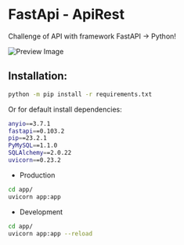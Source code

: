 # FastApi - ApiRest

Challenge of API with framework FastAPI -> Python!

![Preview Image](https://www.nahuelbrandan.com/assets/img/posts/FastAPI.png)

## Installation:

```bash
python -m pip install -r requirements.txt
```

Or for default install dependencies:

```bash
anyio==3.7.1
fastapi==0.103.2
pip==23.2.1
PyMySQL==1.1.0
SQLAlchemy==2.0.22
uvicorn==0.23.2
```
- Production
```bash
cd app/
uvicorn app:app
```
- Development
```bash
cd app/
uvicorn app:app --reload
```
